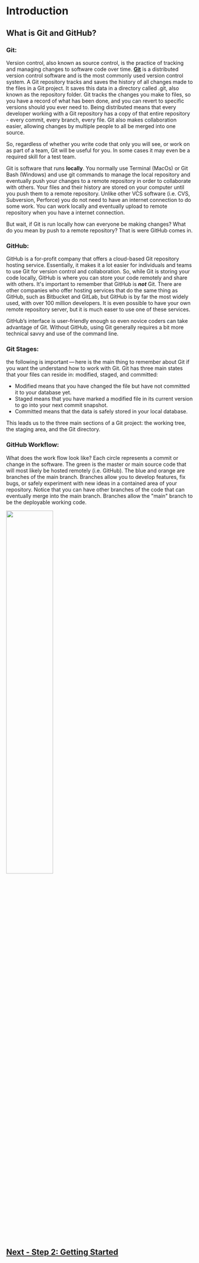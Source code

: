 # Introduction
## What is Git and GitHub?
### Git: 
Version control, also known as source control, is the practice of tracking and managing changes to software code over time.  [**Git**](https://git-scm.com/about) is a distributed version control software and is the most commonly used version control system. A Git repository tracks and saves the history of all changes made to the files in a Git project. It saves this data in a directory called .git, also known as the repository folder. Git tracks the changes you make to files, so you have a record of what has been done, and you can revert to specific versions should you ever need to. Being distributed means that every developer working with a Git repository has a copy of that entire repository - every commit, every branch, every file. Git also makes collaboration easier, allowing changes by multiple people to all be merged into one source.  

So, regardless of whether you write code that only you will see, or work on as part of a team, Git will be useful for you. In some cases it may even be a required skill for a test team.

Git is software that runs **locally**. You normally use Terminal (MacOs) or Git Bash (Windows) and use git commands to manage the local repository and eventually push your changes to a remote repository in order to collaborate with others. Your files and their history are stored on your computer until you push them to a remote repository. Unlike other VCS software (i.e. CVS, Subversion, Perforce) you do not need to have an internet connection to do some work. You can work locally and eventually upload to remote repository when you have a internet connection.   

But wait, if Git is run locally how can everyone be making changes? What do you mean by push to a remote repository? That is were GitHub comes in.


### GitHub:
GitHub is a for-profit company that offers a cloud-based Git repository hosting service. Essentially, it makes it a lot easier for individuals and teams to use Git for version control and collaboration. So, while Git is storing your code locally, GitHub is where you can store your code remotely and share with others. It's important to remember that GitHub is **_not_** Git. There are other companies who offer hosting services that do the same thing as GitHub, such as Bitbucket and GitLab, but GitHub is by far the most widely used, with over 100 million developers. It is even possible to have your own remote repository server, but it is much easer to use one of these services. 

GitHub’s interface is user-friendly enough so even novice coders can take advantage of Git. Without GitHub, using Git generally requires a bit more technical savvy and use of the command line.

### Git Stages:
the following is important — here is the main thing to remember about Git if you want the understand how to work with Git. Git has three main states that your files can reside in: modified, staged, and committed:

- Modified means that you have changed the file but have not committed it to your database yet.
- Staged means that you have marked a modified file in its current version to go into your next commit snapshot.
- Committed means that the data is safely stored in your local database.

This leads us to the three main sections of a Git project: the working tree, the staging area, and the Git directory.



### GitHub Workflow:
What does the work flow look like? Each circle represents a commit or change in the software. The green is the master or main source code that will most likely be hosted remotely (i.e. GitHub). The blue and orange are branches of the main branch. Branches allow you to develop features, fix bugs, or safely experiment with new ideas in a contained area of your repository. Notice that you can have other branches of the code that can eventually merge into the main branch. Branches allow the "main" branch to be the deployable working code.   

<img src="/images/git-branches-merge.png" width="50%" height="50%">


## [Next - Step 2: Getting Started](2_GetStarted.md)
